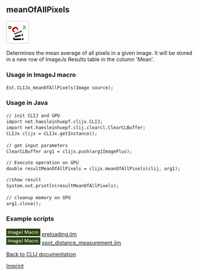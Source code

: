 ## meanOfAllPixels
![Image](images/mini_clijx_logo.png)

Determines the mean average of all pixels in a given image. It will be stored in a new row of ImageJs
Results table in the column 'Mean'.

### Usage in ImageJ macro
```
Ext.CLIJx_meanOfAllPixels(Image source);
```


### Usage in Java
```
// init CLIJ and GPU
import net.haesleinhuepf.clijx.CLIJ;
import net.haesleinhuepf.clij.clearcl.ClearCLBuffer;
CLIJx clijx = CLIJx.getInstance();

// get input parameters
ClearCLBuffer arg1 = clijx.push(arg1ImagePlus);
```

```
// Execute operation on GPU
double resultMeanOfAllPixels = clijx.meanOfAllPixels(clij, arg1);
```

```
//show result
System.out.println(resultMeanOfAllPixels);

// cleanup memory on GPU
arg1.close();
```




### Example scripts
<a href="https://github.com/clij/clij-advanced-filters/blob/master/src/main/macro/"><img src="images/language_macro.png" height="20"/></a> [preloading.ijm](https://github.com/clij/clij-advanced-filters/blob/master/src/main/macro/preloading.ijm)  
<a href="https://github.com/clij/clij-advanced-filters/blob/master/src/main/macro/"><img src="images/language_macro.png" height="20"/></a> [spot_distance_measurement.ijm](https://github.com/clij/clij-advanced-filters/blob/master/src/main/macro/spot_distance_measurement.ijm)  


[Back to CLIJ documentation](https://clij.github.io/)

[Imprint](https://clij.github.io/imprint)
